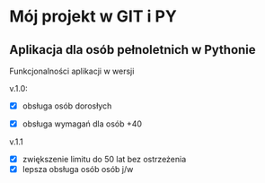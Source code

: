 # Mój projekt w GIT i PY


## Aplikacja dla osób pełnoletnich w Pythonie


Funkcjonalności aplikacji w wersji 

v.1.0:
- [x] obsługa osób dorosłych
- [x] obsługa wymagań dla osób +40


v.1.1
- [x] zwiększenie limitu do 50 lat bez ostrzeżenia
- [x] lepsza obsługa osób osób j/w
